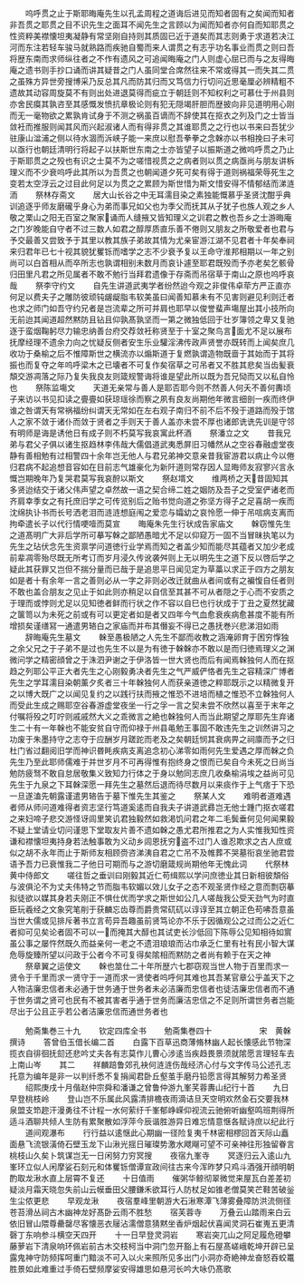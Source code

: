 <!-- { "loadSidebar": true } -->
　　呜呼贯之止于斯耶晦庵先生以孔孟周程之道诲后进见而知者固有之矣闻而知者非吾贯之耶贯之目不识先生之面耳不闻先生之言顾以为闻而知者亦何自而知耶贯之性资粹美襟懐坦夷凝静有常坚刚自持则其质固已近于道矣而其志则勇于求道若决江河而东注若轻车骏马就熟路而疾驰自蜀而来人谓贯之有志乎功名事业而贯之则曰吾将歴东南而求师纵往者之不作有遗风之可追闻晦庵之门人则虚心屈已而与之友得晦庵之遗书则手抄口诵而讲其疑昔之门人虽同堂合席然往来不常或得其一而失其二贯之虽殊方异世旁搜博采乃反总其凡而防其归而又笃信力行切问近思毫厘必辨精粗不遗故其动容周旋莫不有则出处进退莫得而疵立于朝廷则不知权利之可慕仕于州县则亦舍民瘼其孰咨至其感慨发愤抗章极论则有犯无隠竭肝胆而歴披向非见道明用心刚而无一毫物欲之累孰肯试身于不测之祸虽百谪而不辞使其在抠衣之列及门之士皆当敛衽而推服则闻其风而兴起淑诸人而有得非贯之其谁耶贯之之行也以书来曰吾犹少驻康山湓浦之侧以待水涸而泝峡子能一来庶以慰吾拳拳之念榦亦以书相挽曰子未可以亟行也朝廷清明行将起子以扶斯世东南之士亦皆望子以振斯道之微呜呼贯之乃止于斯耶贯之之殁也有识之士莫不为之嗟惜视贯之之病者则以贯之病亟尚与朋友讲柝理义而不少衰呜呼此其所以为吾贯之也朝闻道夕死可矣有得于道则祸福荣辱死生之变若太空浮云之过目此何足以为贯之之累顾为斯世惜为斯文惜安得不情郁结而涕涟洏
　　祭林存斋文
　　居大山长谷之中无耳濡目染之素独能慨慕乎圣贤沈酣乎典训追逐乎师友磨礲乎身心为弟而事兄如父也为季父而抚其从子犹子也族人观之乡人敬之栗山之阳无百室之聚家诵而人缝掖又皆知理义之训君之教也吾乡之士游晦庵之门岁晚能自守者不过三数人如君之醇厚质直乐善不倦则又朋友之所敬爱者也君与予交最善又尝致予于其里以教其族子弟故其情为尤亲宦游江湖不见君者十年矣奉祠来归君年已七十视其貌犹矍铄而嗜学之志不少衰予复以王命守淮邦相期以一年之别尚可以白首相从而卒所志也孰谓相别未数月而哀讣遽至耶君既殁而予亦老矣乞骸骨归田里凡君之所见属者不敢不勉行当拜君遗像于存斋而吊宿草于南山之原也呜呼哀哉
　　祭李守约文
　　自先生讲道武夷学者纷然迨今观之非俊伟卓荦方严正直亦何足以费夫子之雕防彼顽钝龌龊脂韦软美虽曰闻善知慕未有不见害则避见利则迁者也求之师门如吾守约兄者是岂流辈之所可并肩也耶早以俊誉蜚声塲屋出其小技所向无前迨其闻道超然黙防且钻且仰孰髙孰坚而一第之微独低回于壮岁簿领之卑又复驰逐于蛮烟鞠躬尽力输忠纳善台府交荐敛衽称贤至于十室之聚鸟言面尤不足以展布抚摩经理不遗余力向之忧疑反侧者安生乐业驩淫沸传政声贤誉亦既转而上闻矣庶几收功于桑榆之后不惟障斯世之横流亦以煽斯道于复燃孰谓造物既啬于其始而于其将振也而复夺之年呜呼梁木之已壊者不可复作矣宿草之可吊者又不胜其悲矣当齿髪衰頽交游凋落之际乃复失我良友则箴规警诲将谁是望此所以既为吾兄恸而又以私自怜也
　　祭陈监塲文
　　天道无亲常与善人是耶否耶今则不然善人何夭不善何夀顷子来访以书见扣读之亹亹如获琼瑶徐而察之夙有良友尚期他年微言细剖一疾而终伊谁之咎谓天有常祸福纷纠谓天无常如在左右观子南归不前不后不殁于道路而殁于馆人之家不敛于诸仆而敛于贤者之手则天于善人盖亦未尝不厚也诸郎诜诜先训是守邻有明师是诲是诱他日有成子则不朽莫写我哀寓此杯酒
　　祭潘立之文
　　昔我兄弟与君父子俱以诸生抠趋林李伟哉大儒倡道武夷悉屏旧习幡然从之空谷春融虚堂夜静有善相勉有过相警四十余年岂无他人与君兄弟神交意亲昔我宦游君以病止今以倦归君病不起追想音容如在目前志气雄豪化为新阡道则常存因人显晦师友寂寥兴言永慨岂期晚年乃复哭君莫写我哀酧以斯文
　　祭赵壻文
　　维两桥之天昔固知其多贤迨结交于诸父伟声望之卓然故一语之契合缔二姓之姻防及吾子之受室俨诸老而齐肩幸季女之有托庶旧学之可传览别后之贻书觉向道之弥坚方得子之足喜胡一疾而沈绵执讣书而长号洒老泪而涟涟想庭闱之爱恋与孀幼之哀怜愿一伸于吊唁病支离而拘牵遣长子以代行情哽噎而莫宣
　　晦庵朱先生行状成告家庙文
　　榦窃惟先生之道髙明广大非后学所可摹写榦之鄙陋愚暗尤不足以仰窥万一固不当冒昧执笔以为先生之玷伏念先生资禀学问道徳行业学焉而知之者盖少知而能尽其蕴者又加少老成前辈凋零殆尽既无所考订而岁月浸久传讹袭舛则上无以明先生之道下反以啓后学之疑此其获罪又岂但不揣分量而已哉于是追思平日闻见定为草藁以求正于四方之朋友如是者十有余年一言之善则必从一字之非则必改迁就曲从者间或有之褊愎自任者则不敢也盖合朋友之见止于如此则亦稍足以自信至其甚不可从者隠之于心而不安质之于理而或悖则尤足以见知徳者鲜而行状之作不容以自巳也行状成于丁丑之夏然犹藏之箧笥以为未死之前或有可以更定者如是者又四年今气血愈衰疾病愈甚度不能有所增损矣谨缮冩一通遣男辂白之家庙而并布其僭妄不得已之愚抚巻兴悲涕泪如雨
　　辞晦庵先生墓文
　　榦至愚极陋之人先生不鄙而收教之涵淹卵育于困穷惸独之余父兄之于子弟不是过也先生不以是为有徳于榦榦亦不敢以是而归徳焉理义之渊微问学之精密顔曾之于洙泗尹谢之于伊洛皆一世大贤也而后有闻焉榦独何人而在抠趋之列耶公平正大者先生之心刚毅勇决者先生之气严威俨恪者先生之容精深广博者先生之学耳濡目染朝薰夕炙者三十年榦独何人而获亲道徳之粹耶既示之以精微复开之以博大既广之以闻见复约之以践行扶而掖之惟恐不进培而植之惟恐不立榦独何人而受此生成之赐耶空谷春游虚堂夜坐一行之孚一言之契未尝不欣然以喜至于末年之付嘱将殁之叮咛则戚戚然大义之乖微言之絶也榦独何人而当此期望之厚耶先生弃诸生二十有一年榦也不能安贫自守而仰禄于州县黾勉王事固不敢违先生之训然讲习之功废于朱墨持守之志夺于应酬岁月蹉跎而老及之矣朝廷悯其衰病畀之祠廪而予之归杜门省过翻阅旧学而神识昬眊疾病支离追念初心涕零如雨何先生爱遇之厚而榦之负先生乃至此耶师儒难于并世岁月不可再得惟有抱终身之恨而已矣自今未死之日尚当勉防疲驽不敢自怠居敬集义致知力行体之于身以勉同志庶几收桑榆涓埃之益尚可见先生于九泉之下耳榦深愿一拜先生之墓然后退而待尽数月以来痰作于上气痞于下恐一旦遂溘先朝露谨遣男辂告于墓下惟先生其鉴之
　　祭某人文
　　难明者道难遇者师从师问道难得者资志坚行笃道奚逺而自我夫子讲道武彞岂无他士踵门抠衣嗟君之来妇啼子悲交游怪讶闾里笑讥君独毅然如救渇饥问君之年二毛鬓垂何见何闻果毅不疑上堂请业切问谨思下堂取友片善不遗如榦之愚尤君所推君之为人实惟我知性资谦和襟懐坦夷持身若法触事敢为义动乡闾恩抚穷盗不过门人谁忍欺求之古人庶或似之胡不永年而止于斯师友相顾赍咨涕洟自君之亡吊不及帷葬不哭墓衔哀坐驰君尝语予吾力已衰惟我二子他日可期而与之游切磨箴规尚期他年无愧此词
　　代祭林黄中侍郎文
　　嗟往哲之垂训曰刚毅其近仁苟缉熙以学问庶徳业其日新相彼頽俗与波俱沦不为丈夫伟特之节而脂韦软媚以效儿女子之态不观圣贤作经之意而剽窃摹拟徒欲以媒其身若夫刚正不惧仕优而学求之斯世如公几人嗟哉我公受天劲气为时直臣玩羲经之文象究笔削于获麟忘齿尊而爵贵常矹矹以谆谆至其立朝正色苟咈吾意虽当世大儒或见排斥著书立言苟异吾趣虽前贤笃论亦不乐于因循观公之过而公之近仁者抑可见矣论者固不可以一而掩其大醇也其试吏长沙低回下陈辱公见知相待如賔虽公事之屡忤然既久而益亲何一老之不遗泪琅琅而沾巾承乏仁里有社有民小智大谋危辱旋臻所望以问政于公者今不可复得矣隂相而黙防之者尚有赖于在天之神
　　祭章翼之运使文
　　榦也筮仕二十年所歴六七郡窃观当世人物于百里而求一贤令于千里而求一贤守于一道而求一贤使者呜呼何其难也其吾某官章公乎盖天下之人物洁廉忠信者未必通于世务通于世务者未必洁廉而忠信者也徒洁廉忠信者而不通于世务谓之贤可也民有不被其害者乎通于世务而廉洁忠信之不足则所谓世务者岂能尽出于公且正乎若公者洁廉忠信而通世务者也













　　勉斋集巻三十九
　　钦定四库全书
　　勉斋集巻四十　　　　　　宋　黄榦　撰诗
　　答曾伯玉借长编二首
　　白露下百草迅商薄脩林幽人起长懐感此节物深揽衣自徘徊抚劎还悲吟丈夫各有志莫作儿曹心涉逺当疾趋畏景须就隂愿言理轻车去上南山岑
　　其二
　　祥麟踣鲁郊孔袂何涟涟伤哉经济心付与文字传马公述孔志托意为编年是非一以判纤悉不复捐闻君卧丘壑茧手磨丹铅愿言得其解努力希圣贤
　　绍熙庚戌十月偕赵仲宗舜和潘谦之曾鲁仲游九峯芺蓉夀山纪行十首
　　九日早登桃枝岭
　　登山岂不乐属此风露清排檐夜雨滴诘旦天空明欢然金石交要我林泉盟支笻趂汗漫勇往不计程一水何萦纡千峯郁峥嵘仰视流云驰俯听幽壑鸣班荆得所适斗酒聊共倾人生防有累聚散如浮萍今辰谐胜游异日难忘情意惬各赋诗庶以纪此行
　　道间观瀑布
　　行行益以逺惬此心期幽一径险复夷千林密相樛回首天际山矗面悬飞流银潢倚石壁玉龙下山湫光揺日璀璨势激水飕飗可望不可亲神往形独留眷言桃枝山久矣卜筑谋岂无一日闲努力穷冥搜
　　夜宿九峯寺
　　冥逐归云入逺山九峯环立似人闲摩娑石刻元和体矍铄僧谭宣政间往古来今浑昨梦只鸡斗酒强开顔明朝酌取龙湫水直上层霄不复还
　　十日值雨
　　催粥华鲸彻翠微觉来屋瓦白差差初疑淡月霜天晓忽失前山云幙垂田父腰鎌禾欲耳行人防杖足如锥老僧莫笑芒鞋苦破釡生尘侬更悲
　　早观龙湫
　　夜宿羣峰里朝游大石湫寒潭飞薄雾叠障防洪流侧径苍苔滑丛祠古木幽神龙好髙卧云雨不胜愁
　　宿芙蓉寺
　　万叠云山踏雨来白云依旧冒山隈尊罍罄尽客懐恶衣屦沾濡僧意猜黙坐香炉烟起伏喜闻灵洞石崔嵬五更清磬丁东响参斗横空天四开
　　十一日早登灵洞岩
　　寒岩突兀山之阿足履危磴攀藤萝岩下清泉响环佩岩前古木交枝柯当中洞门忽开豁上有石屋髙嵯峨乾坤开辟已呈露鬼神守防频挥呵重门黯淡不可入以火来照所见多出门小洞亦奇絶神龙奋怒吞蛟鼍胜景如此难重过手倚石壁频摩娑安得雄思如悬河长吟大咏仍髙歌
